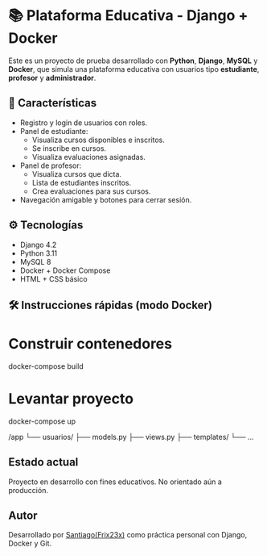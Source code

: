 # 📚 Plataforma Educativa - Django + Docker

Este es un proyecto de prueba desarrollado con **Python**, **Django**, **MySQL** y **Docker**, que simula una plataforma educativa con usuarios tipo **estudiante**, **profesor** y **administrador**.

## 🚀 Características

- Registro y login de usuarios con roles.
- Panel de estudiante:
  - Visualiza cursos disponibles e inscritos.
  - Se inscribe en cursos.
  - Visualiza evaluaciones asignadas.
- Panel de profesor:
  - Visualiza cursos que dicta.
  - Lista de estudiantes inscritos.
  - Crea evaluaciones para sus cursos.
- Navegación amigable y botones para cerrar sesión.

## ⚙️ Tecnologías

- Django 4.2
- Python 3.11
- MySQL 8
- Docker + Docker Compose
- HTML + CSS básico

## 🛠️ Instrucciones rápidas (modo Docker)

# Construir contenedores
docker-compose build

# Levantar proyecto
docker-compose up

/app
  └── usuarios/
      ├── models.py
      ├── views.py
      ├── templates/
      └── ...

## Estado actual

Proyecto en desarrollo con fines educativos. No orientado aún a producción.

## Autor

Desarrollado por [Santiago(Frix23x)](https://github.com/Frix23x) como práctica personal con Django, Docker y Git.

```bash
